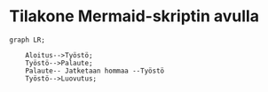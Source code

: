 # Tilakone Mermaid-skriptin avulla


```mermaid
graph LR;

    Aloitus-->Työstö;
    Työstö-->Palaute;
    Palaute-- Jatketaan hommaa --Työstö
    Työstö-->Luovutus;
```
